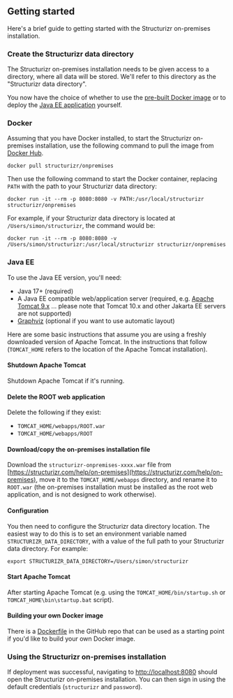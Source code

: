 ## Getting started

Here's a brief guide to getting started with the Structurizr on-premises installation.

### Create the Structurizr data directory

The Structurizr on-premises installation needs to be given access to a directory, where all data will be stored.
We'll refer to this directory as the "Structurizr data directory".

You now have the choice of whether to use the [pre-built Docker image](#docker) or to deploy the [Java EE application](#java-ee) yourself.

### Docker

Assuming that you have Docker installed, to start the Structurizr on-premises installation, use the following command to pull the image from [Docker Hub](https://hub.docker.com/r/structurizr/onpremises).

```
docker pull structurizr/onpremises
```

Then use the following command to start the Docker container, replacing `PATH` with the path to your Structurizr data directory:

```
docker run -it --rm -p 8080:8080 -v PATH:/usr/local/structurizr structurizr/onpremises
```

For example, if your Structurizr data directory is located at `/Users/simon/structurizr`, the command would be:

```
docker run -it --rm -p 8080:8080 -v /Users/simon/structurizr:/usr/local/structurizr structurizr/onpremises
```

### Java EE

To use the Java EE version, you'll need:

- Java 17+ (required)
- A Java EE compatible web/application server (required, e.g. [Apache Tomcat 9.x](https://tomcat.apache.org/download-90.cgi) ... please note that Tomcat 10.x and other Jakarta EE servers are not supported)
- [Graphviz](https://graphviz.org/download/) (optional if you want to use automatic layout)

Here are some basic instructions that assume you are using a freshly downloaded version of Apache Tomcat.
In the instructions that follow (`TOMCAT_HOME` refers to the location of the Apache Tomcat installation).

#### Shutdown Apache Tomcat

Shutdown Apache Tomcat if it's running.

#### Delete the ROOT web application

Delete the following if they exist:

- `TOMCAT_HOME/webapps/ROOT.war`
- `TOMCAT_HOME/webapps/ROOT`

#### Download/copy the on-premises installation file

Download the `structurizr-onpremises-xxxx.war` file from [https://structurizr.com/help/on-premises](https://structurizr.com/help/on-premises),
move it to the `TOMCAT_HOME/webapps` directory,
and rename it to `ROOT.war` (the on-premises installation must be installed as the root web application, and is not designed to work otherwise).

#### Configuration

You then need to configure the Structurizr data directory location.
The easiest way to do this is to set an environment variable named `STRUCTURIZR_DATA_DIRECTORY`,
with a value of the full path to your Structurizr data directory. For example:

```
export STRUCTURIZR_DATA_DIRECTORY=/Users/simon/structurizr
```

#### Start Apache Tomcat

After starting Apache Tomcat (e.g. using the `TOMCAT_HOME/bin/startup.sh` or `TOMCAT_HOME\bin\startup.bat` script).

#### Building your own Docker image

There is a [Dockerfile](https://github.com/structurizr/onpremises/blob/main/Dockerfile) in the GitHub repo that can be used as a starting point if you'd like to build your own Docker image.

### Using the Structurizr on-premises installation

If deployment was successful, navigating to [http://localhost:8080](http://localhost:8080) should open the Structurizr on-premises installation.
You can then sign in using the default credentials (`structurizr` and `password`).